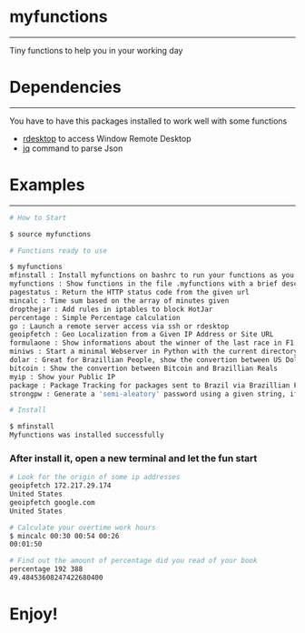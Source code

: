 # myfunctions
--------------------------------------------------------------------------------

Tiny functions to help you in your working day

# Dependencies
--------------------------------------------------------------------------------

You have to have this packages installed to work well with some functions

* [rdesktop] to access Window Remote Desktop
* [jq] command to parse Json

# Examples
--------------------------------------------------------------------------------

```sh
# How to Start

$ source myfunctions

# Functions ready to use

$ myfunctions
mfinstall : Install myfunctions on bashrc to run your functions as you open a new terminal
myfunctions : Show functions in the file .myfunctions with a brief description of what they do
pagestatus : Return the HTTP status code from the given url
mincalc : Time sum based on the array of minutes given
dropthejar : Add rules in iptables to block HotJar
percentage : Simple Percentage calculation
go : Launch a remote server access via ssh or rdesktop
geoipfetch : Geo Localization from a Given IP Address or Site URL
formulaone : Show informations about the winner of the last race in F1
miniws : Start a minimal Webserver in Python with the current directory as "root"
dolar : Great for Brazillian People, show the convertion between US Dolar and Brazillian Reals
bitcoin : Show the convertion between Bitcoin and Brazillian Reals
myip : Show your Public IP
package : Package Tracking for packages sent to Brazil via Brazillian Post Service. Give the package track number to this function
strongpw : Generate a 'semi-aleatory' password using a given string, if blank an aleatory word will be used. strong level can be increased from 5 to 32, ex.: 'strongpw string 32'

# Install

$ mfinstall
Myfunctions was installed successfully
```

### After install it, open a new terminal and let the fun start

```sh
# Look for the origin of some ip addresses
geoipfetch 172.217.29.174
United States
geoipfetch google.com
United States

# Calculate your overtime work hours
$ mincalc 00:30 00:54 00:26
00:01:50

# Find out the amount of percentage did you read of your book
percentage 192 388
49.48453608247422680400
```

# Enjoy!

[//]: #
[rdesktop]: <https://github.com/rdesktop/rdesktop/releases>
[jq]: <https://stedolan.github.io/jq/>
